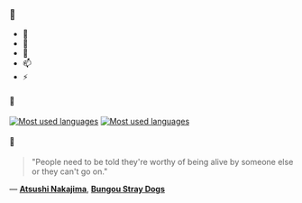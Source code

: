 ### 👋

- 🔭
- 🌱
- 💬
- 📫
- ⚡

#### 🧏

[![Most used languages](https://github-readme-stats-aynah.vercel.app/api/top-langs/?username=aynh&theme=solarized-dark&langs_count=6&layout=compact&hide_title=true)](https://github.com/anuraghazra/github-readme-stats#gh-dark-mode-only)
[![Most used languages](https://github-readme-stats-aynah.vercel.app/api/top-langs/?username=aynh&theme=solarized-light&langs_count=6&layout=compact&hide_title=true)](https://github.com/anuraghazra/github-readme-stats#gh-light-mode-only)

#### 💬

> "People need to be told they're worthy of being alive by someone else or they can't go on."

&mdash; [**Atsushi Nakajima**](https://myanimelist.net/character.php?q=Atsushi%20Nakajima&cat=character), [**Bungou Stray Dogs**](https://myanimelist.net/search/all?q=Bungou%20Stray%20Dogs&cat=all)
